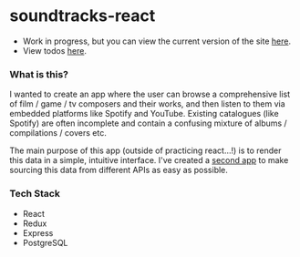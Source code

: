 # soundtracks-react
- Work in progress, but you can view the current version of the site [here](https://soundtracks.herokuapp.com/).
- View todos [here](https://github.com/JWLD/soundtracks-react/issues?utf8=%E2%9C%93&q=is%3Aissue+is%3Aopen+label%3Atodo).

### What is this?
I wanted to create an app where the user can browse a comprehensive list of film / game / tv composers and their works, and then listen to them via embedded platforms like Spotify and YouTube. Existing catalogues (like Spotify) are often incomplete and contain a confusing mixture of albums / compilations / covers etc.

The main purpose of this app (outside of practicing react...!) is to render this data in a simple, intuitive interface. I've created a [second app](https://github.com/JWLD/data-react) to make sourcing this data from different APIs as easy as possible.

### Tech Stack
- React
- Redux
- Express
- PostgreSQL
